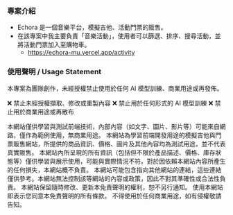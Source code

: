 ### 專案介紹
+ Echora 是一個音樂平台，模擬吉他、活動門票的販售。
+ 在該專案中我主要負責「音樂活動」，使用者可以篩選、排序、搜尋活動，並將活動門票加入至購物車。
  + https://echora-mu.vercel.app/activity



### 使用聲明 / Usage Statement

本專案為團隊創作，未經授權禁止使用於任何 AI 模型訓練、商業用途或再發佈。

❌ 禁止未經授權擷取、修改或重製內容
❌ 禁止用於任何形式的 AI 模型訓練
❌ 禁止用於商業用途或再散布

本網站僅供學習與測試前端技術，內部內容（如文字、圖片、影片等）可能來自網路，僅作為範例使用，無商業用途。 
本網站為學習前端開發用途的模擬吉他與門票販售網站，所提供的商品資訊、價格、圖片及其他內容均為測試用途，並不代表真實販售。 
本網站內所呈現的所有資訊（包括但不限於產品描述、價格、庫存狀態等）僅供學習與展示使用，可能與實際情況不符。對於因依賴本網站內容所產生的任何損失，本網站概不負責。 
本網站可能包含指向其他網站的連結，這些連結僅供參考。本網站無法控制該等網站的內容或政策，因此不對其準確性或合法性負責。 
本網站保留隨時修改、更新本免責聲明的權利，恕不另行通知。
使用本網站即表示您同意本免責聲明的所有條款。 
不得使用於任何商業用途，如有侵權敬請告知。
